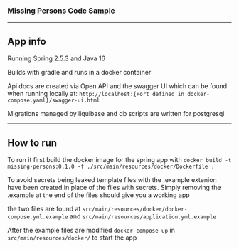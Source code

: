 ### Missing Persons Code Sample
___
## App info

Running Spring 2.5.3 and Java 16

Builds with gradle and runs in a docker container

Api docs are created via Open API and the swagger UI which can be found when running locally at: `http://localhost:{Port defined in docker-compose.yaml}/swagger-ui.html`

Migrations managed by liquibase and db scripts are written for postgresql
___
## How to run

To run it first build the docker image for the spring app with `docker build -t missing-persons:0.1.0 -f ./src/main/resources/docker/Dockerfile .`

To avoid secrets being leaked template files with the .example extenion have been created in place of the files with secrets. Simply removing the .example at the end of the files should give you a working app

the two files are found at `src/main/resources/docker/docker-compose.yml.example` and `src/main/resources/application.yml.example`

After the example files are modified `docker-compose up` in `src/main/resources/docker/` to start the app

